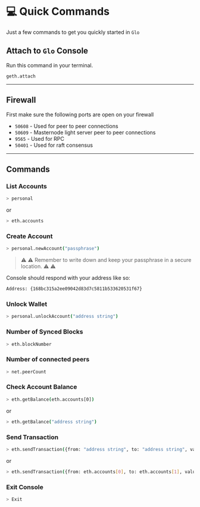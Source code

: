 # :computer: Quick Commands

Just a few commands to get you quickly started in `Glo`

## Attach to `Glo` Console

Run this command in your terminal.

```shell
geth.attach
```

---

## Firewall

First make sure the following ports are open on your firewall

- `50608` - Used for peer to peer connections
- `50609` - Masternode light server peer to peer connections
- `9565` - Used for RPC
- `50401` - Used for raft consensus

----

## Commands

### List Accounts

```bash
> personal
```

or

```bash
> eth.accounts
```

### Create Account

```bash
> personal.newAccount("passphrase")
```

> :warning: :warning: Remember to write down and keep your passphrase in a secure location. :warning: :warning:

Console should respond with your address like so: 

```bash
Address: {168bc315a2ee09042d83d7c5811b533620531f67}
```

### Unlock Wallet

```bash
> personal.unlockAccount("address string")
```

### Number of Synced Blocks

```bash
> eth.blockNumber
```

### Number of connected peers

```bash
> net.peerCount
```

### Check Account Balance

```bash
> eth.getBalance(eth.accounts[0])
```

or

```bash
> eth.getBalance("address string")
```

### Send Transaction

```bash
> eth.sendTransaction({from: "address string", to: "address string", value: "100.01" });
```

or

```bash
> eth.sendTransaction({from: eth.accounts[0], to: eth.accounts[1], value: 100.01});
```

### Exit Console

```bash
> Exit
```
